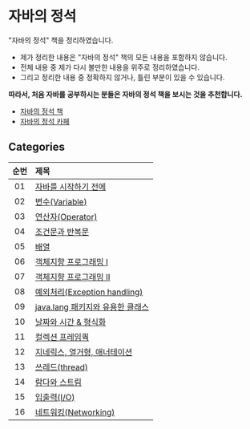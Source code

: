 # 자바의 정석

"자바의 정석" 책을 정리하였습니다.

- 제가 정리한 내용은 "자바의 정석" 책의 모든 내용을 포함하지 않습니다.
- 전체 내용 중 제가 다시 볼만한 내용을 위주로 정리하였습니다.
- 그리고 정리한 내용 중 정확하지 않거나, 틀린 부분이 있을 수 있습니다.

**따라서, 처음 자바를 공부하시는 분들은 자바의 정석 책을 보시는 것을 추천합니다.**

- [자바의 정석 책](http://www.kyobobook.co.kr/product/detailViewKor.laf?ejkGb=KOR&mallGb=KOR&barcode=9788994492032&orderClick=LAG&Kc=)
- [자바의 정석 카페](https://cafe.naver.com/javachobostudy)

## Categories

| 순번 | 제목                                                                                                                                                                                                             |
| :--: | :--------------------------------------------------------------------------------------------------------------------------------------------------------------------------------------------------------------- |
|  01  | [자바를 시작하기 전에](https://github.com/0xe82de/Study/tree/main/%EC%9E%90%EB%B0%94%EC%9D%98%20%EC%A0%95%EC%84%9D/01%20%EC%9E%90%EB%B0%94%EB%A5%BC%20%EC%8B%9C%EC%9E%91%ED%95%98%EA%B8%B0%20%EC%A0%84%EC%97%90) |
|  02  | [변수(Variable)](<https://github.com/0xe82de/Study/tree/main/%EC%9E%90%EB%B0%94%EC%9D%98%20%EC%A0%95%EC%84%9D/02%20%EB%B3%80%EC%88%98(Variable)>)                                                                |
|  03  | [연산자(Operator)]()                                                                                                                                                                                             |
|  04  | [조건문과 반복문]()                                                                                                                                                                                              |
|  05  | [배열]()                                                                                                                                                                                                         |
|  06  | [객체지향 프로그래밍 Ⅰ]()                                                                                                                                                                                        |
|  07  | [객체지향 프로그래밍 Ⅱ]()                                                                                                                                                                                        |
|  08  | [예외처리(Exception handling)]()                                                                                                                                                                                 |
|  09  | [java.lang 패키지와 유용한 클래스]()                                                                                                                                                                             |
|  10  | [날짜와 시간 & 형식화]()                                                                                                                                                                                         |
|  11  | [컬렉션 프레임쿽]()                                                                                                                                                                                              |
|  12  | [지네릭스, 열거형, 애너테이션]()                                                                                                                                                                                 |
|  13  | [쓰레드(thread)]()                                                                                                                                                                                               |
|  14  | [람다와 스트림]()                                                                                                                                                                                                |
|  15  | [입출력(I/O)]()                                                                                                                                                                                                  |
|  16  | [네트워킹(Networking)]()                                                                                                                                                                                         |
